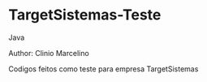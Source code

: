 # TargetSistemas-Teste
Java

Author: Clinio Marcelino

Codigos feitos como teste para empresa TargetSistemas
